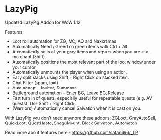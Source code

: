 # LazyPig
Updated LazyPig Addon for WoW 1.12

Features:
* Loot roll automation for ZG, MC, AQ and Naxxramas
* Automatically Need / Greed on green items with Ctrl + Alt.
* Automatically sells all your gray items and repairs when you are at a merchant (Shift).
* Automatically positions the most relevant part of the loot window under your cursor.
* Automatically unmounts the player when using an action.
* Easy split stacks using Shift + Right Click on stacked item.
* Chat Filter (spam, loot)
* Auto accept – Invites, Summons
* Battleground automation – Enter BG, Leave BG, Release
* Fast turn in of quests, especially useful for repeatable quests (e.g. AV quests). Use Shift + Right Click.
* (Warriors) Automatically cancel Salvation when it is cast on you.

With LazyPig you don’t need anymore these addons: ZGLoot, GrayAutoSell, QuickLoot, QuestHaste, ShaguMount, Block Salvation, Automaton

Read more about features here   -   https://github.com/satan666/_LP
